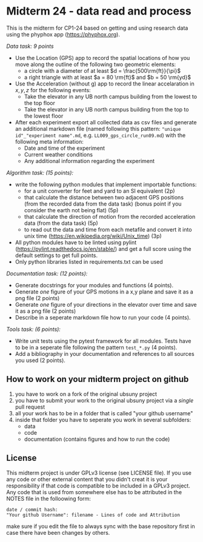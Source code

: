 # Midterm 24 - data read and process

This is the midterm for CP1-24 based on getting and using research data using the phyphox app (https://phyphox.org).

*Data task: 9 points*
- Use the Location (GPS) app to record the spatial locations of how you move along the outline of the  following two geometric elements:
   - a circle with a diameter of at least $d = \frac{500\rm{ft}}{\pi}$
   - a right triangle with at least $a = 80 \rm{ft}$ and $b = 50 \rm{yd}$
- Use the Acceleration (without g) app to record the linear accelaration in $x,y,z$ for the following events:
   - Take the elevator in any UB north campus building from the lowest to the top floor
   - Take the elevator in any UB north campus building from the top to the lowest floor
- After each experiment export all collected data as csv files and generate an additional markdown file (named following this pattern: `"unique id"_"experiment name".md`, e.g. `LL009_gps_circle_run09.md`) with the following meta information:
   - Date and time of the experiment
   - Current weather conditions
   - Any additional information regarding the experiment

*Algorithm  task: (15 points):*
- write the following python modules that implement importable functions:
   - for a unit converter for feet and yard to an SI equivalent (2p)
   - that calculate the distance between two adjacent GPS positions (from the recorded data from the data task) (bonus point if you consider the earth not being flat) (5p)
   - that calculate the direction of motion from the recorded acceleration data (from the data task) (5p)
   - to read out the data and time from each metafile and convert it into unix time (https://en.wikipedia.org/wiki/Unix_time) (3p)
- All python modules have to be linted using pylint (https://pylint.readthedocs.io/en/stable/) and get a full score using the default settings to get full points.
- Only python libraries listed in requirements.txt can be used

*Documentation task: (12 points):*
- Generate docstrings for your modules and functions (4 points).
- Generate *one* figure of your GPS motions in a x,y plane and save it as a png file (2 points)
- Generate *one* figure of your directions in the elevator over time and save it as a png file (2 points)
- Describe in a seperate markdown file how to run your code (4 points).

*Tools task: (6 points):*
- Write unit tests using the pytest framework for all modules. Tests have to be in a seperate file following the pattern `test_*.py` (4 points).
- Add a bibliography in your documentation and references to all sources you used (2 points).

## How to work on your midterm project on github

1. you have to work on a fork of the original ubsuny project
2. you have to submit your work to the original ubsuny project via a *single* pull request
3. all your work has to be in a folder that is called "your github username"
4. inside that folder you have to seperate you work in several subfolders:
     - data
     - code
     - documentation (contains figures and how to run the code)



## License
This midterm project is under GPLv3 license (see LICENSE file).
If you use any code or other external content that you didn't creat it is your responsibility if that code is compatible to be included in a GPLv3 project. Any code that is used from somewhere else has to be attributed in the NOTES file in the folloowing form:

``` text
date / commit hash:
"Your github Username": filename - Lines of code and Attribution
```
 make sure if you edit the file to always sync with the base repository first in case there have been changes by others.
